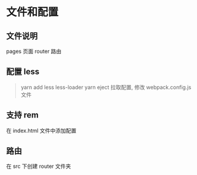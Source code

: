 
# 文件和配置

## 文件说明

pages 页面
router 路由
 
## 配置 less

> yarn add less less-loader
> yarn eject 拉取配置, 修改 webpack.config.js 文件

## 支持 rem

在 index.html 文件中添加配置

## 路由

在 src 下创建 router 文件夹